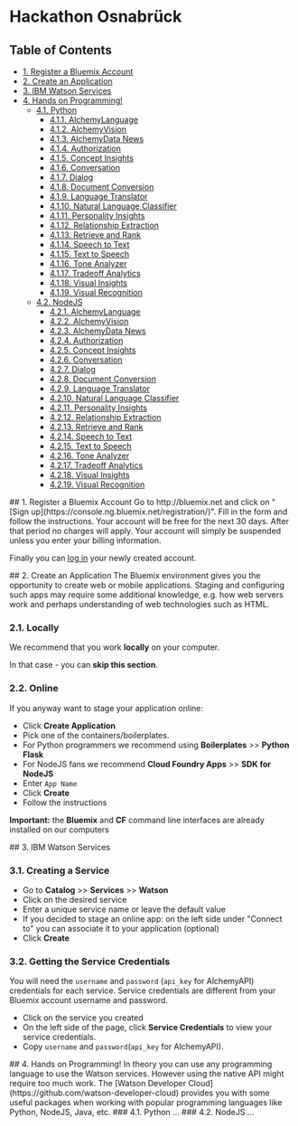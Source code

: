 # Hackathon Osnabrück

## Table of Contents
  * [1. Register a Bluemix Account](#bluemixlogin)
  * [2. Create an Application](#createapp)
  * [3. IBM Watson Services](#services)
  * [4. Hands on Programming!](#programming)
    * [4.1. Python](#python)
      * [4.1.1. AlchemyLanguage](#alchemylanguage)
      * [4.1.2. AlchemyVision](#alchemyvision)
      * [4.1.3. AlchemyData News](#alchemydata-news)
      * [4.1.4. Authorization](#authorization)
      * [4.1.5. Concept Insights](#concept-insights)
      * [4.1.6. Conversation](#conversation)
      * [4.1.7. Dialog](#dialog)
      * [4.1.8. Document Conversion](#document-conversion)
      * [4.1.9. Language Translator](#language-translator)
      * [4.1.10. Natural Language Classifier](#natural-language-classifier)
      * [4.1.11. Personality Insights](#personality-insights)
      * [4.1.12. Relationship Extraction](#relationship-extraction)
      * [4.1.13. Retrieve and Rank](#retrieve-and-rank)
      * [4.1.14. Speech to Text](#speech-to-text)
      * [4.1.15. Text to Speech](#text-to-speech)
      * [4.1.16. Tone Analyzer](#tone-analyzer)
      * [4.1.17. Tradeoff Analytics](#tradeoff-analytics)
      * [4.1.18. Visual Insights](#visual-insights)
      * [4.1.19. Visual Recognition](#visual-recognition)
    * [4.2. NodeJS](#nodejs)
      * [4.2.1. AlchemyLanguage](#alchemylanguage2)
      * [4.2.2. AlchemyVision](#alchemyvision2)
      * [4.2.3. AlchemyData News](#alchemydata-news2)
      * [4.2.4. Authorization](#authorization2)
      * [4.2.5. Concept Insights](#concept-insights2)
      * [4.2.6. Conversation](#conversation2)
      * [4.2.7. Dialog](#dialog2)
      * [4.2.8. Document Conversion](#document-conversion2)
      * [4.2.9. Language Translator](#language-translator2)
      * [4.2.10. Natural Language Classifier](#natural-language-classifier2)
      * [4.2.11. Personality Insights](#personality-insights2)
      * [4.2.12. Relationship Extraction](#relationship-extraction2)
      * [4.2.13. Retrieve and Rank](#retrieve-and-rank2)
      * [4.2.14. Speech to Text](#speech-to-text2)
      * [4.2.15. Text to Speech](#text-to-speech2)
      * [4.2.16. Tone Analyzer](#tone-analyzer2)
      * [4.2.17. Tradeoff Analytics](#tradeoff-analytics2)
      * [4.2.18. Visual Insights](#visual-insights2)
      * [4.2.19. Visual Recognition](#visual-recognition2)


<a name="bluemixlogin" />
## 1. Register a Bluemix Account
Go to http://bluemix.net and click on "[Sign up](https://console.ng.bluemix.net/registration/)". Fill in the form and follow the instructions. Your account will be free for the next 30 days. After that period no charges will apply. Your account will simply be suspended unless you enter your billing information.

Finally you can [log in](https://idaas.iam.ibm.com/) your newly created account.


<a name="createapp" />
## 2. Create an Application
The Bluemix environment gives you the opportunity to create web or mobile applications. Staging and configuring such apps may require some additional knowledge, e.g. how web servers work and perhaps understanding of web technologies such as HTML.

### 2.1. Locally
We recommend that you work **locally** on your computer.

In that case - you can **skip this section**.

### 2.2. Online
If you anyway want to stage your application online:
  - Click **Create Application**
  - Pick one of the containers/boilerplates.
   - For Python programmers we recommend using **Boilerplates** >> **Python Flask**
   - For NodeJS fans we recommend **Cloud Foundry Apps** >> **SDK for NodeJS**
  - Enter `App Name`
  - Click **Create**
  - Follow the instructions

**Important:** the **Bluemix** and **CF** command line interfaces are already installed on our computers


<a name="services" />
## 3. IBM Watson Services

### 3.1. Creating a Service
- Go to **Catalog** >> **Services** >> **Watson**
- Click on the desired service
- Enter a unique service name or leave the default value
- If you decided to stage an online app: on the left side under "Connect to" you can associate it to your application (optional)
- Click **Create**

### 3.2. Getting the Service Credentials
You will need the `username` and `password` (`api_key` for AlchemyAPI) credentials for each service. Service credentials are different from your Bluemix account username and password.

- Click on the service you created
- On the left side of the page, click **Service Credentials** to view your service credentials.
- Copy `username` and `password`(`api_key` for AlchemyAPI).

<a name="programming" />
## 4. Hands on Programming!
In theory you can use any programming language to use the Watson services. However using the native API might require too much work. The [Watson Developer Cloud](https://github.com/watson-developer-cloud) provides you with some useful packages when working with popular programming languages like Python, NodeJS, Java, etc.

<a name="python" />
### 4.1. Python
...

<a name="nodejs" />
### 4.2. NodeJS
...
